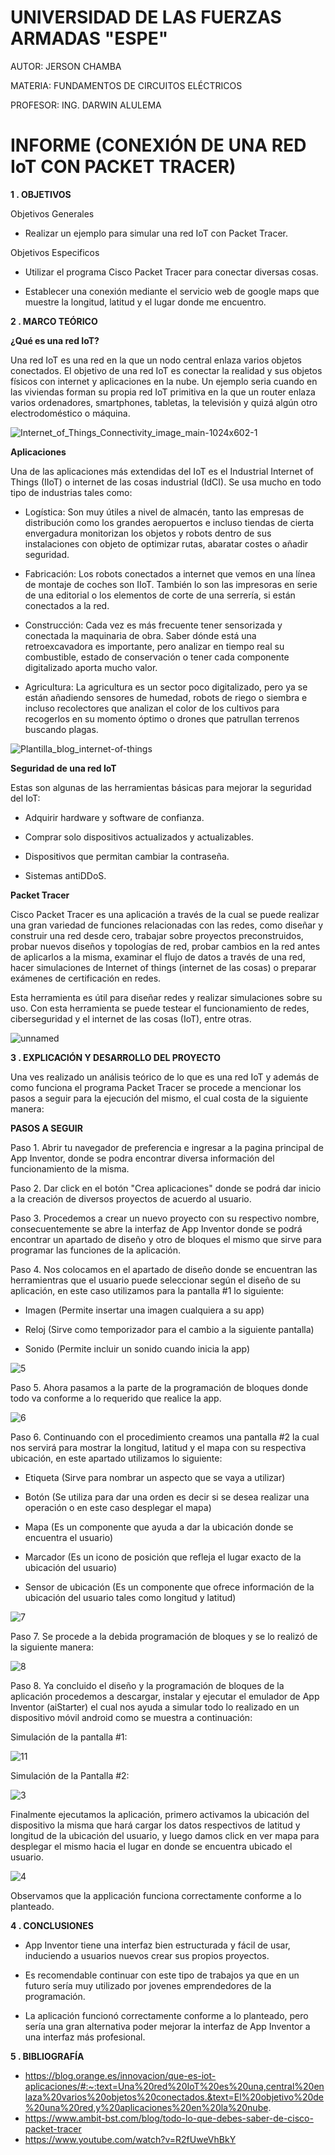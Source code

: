 # UNIVERSIDAD DE LAS FUERZAS ARMADAS "ESPE"

AUTOR: JERSON CHAMBA

MATERIA: FUNDAMENTOS DE CIRCUITOS ELÉCTRICOS

PROFESOR: ING. DARWIN ALULEMA

# INFORME (CONEXIÓN DE UNA RED IoT CON PACKET TRACER)

**1 . OBJETIVOS**

Objetivos Generales

- Realizar un ejemplo para simular una red IoT con Packet Tracer.

Objetivos Especificos

- Utilizar el programa Cisco Packet Tracer para conectar diversas cosas.
  
- Establecer una conexión mediante el servicio web de google maps que muestre la longitud, latitud y el lugar donde me encuentro. 

**2 . MARCO TEÓRICO**

**¿Qué es una red IoT?**

Una red IoT es una red en la que un nodo central enlaza varios objetos conectados. El objetivo de una red IoT es conectar la realidad y sus objetos físicos con internet y aplicaciones en la nube. 
Un ejemplo seria cuando en las viviendas forman su propia red IoT primitiva en la que un router enlaza varios ordenadores, smartphones, tabletas, la televisión y quizá algún otro electrodoméstico o máquina. 

![Internet_of_Things_Connectivity_image_main-1024x602-1](https://user-images.githubusercontent.com/84453441/133550992-7f916b45-f5e4-4ff5-8893-a67c67b94ee4.jpg)

**Aplicaciones**

Una de las aplicaciones más extendidas del IoT es el Industrial Internet of Things (IIoT) o internet de las cosas industrial (IdCI). 
Se usa mucho en todo tipo de industrias tales como:

- Logística: Son muy útiles a nivel de almacén, tanto las empresas de distribución como los grandes aeropuertos e incluso tiendas de cierta envergadura monitorizan los objetos y robots dentro de sus instalaciones con objeto de optimizar rutas, abaratar costes o añadir seguridad.

- Fabricación: Los robots conectados a internet que vemos en una línea de montaje de coches son IIoT. También lo son las impresoras en serie de una editorial o los elementos de corte de una serrería, si están conectados a la red. 

- Construcción: Cada vez es más frecuente tener sensorizada y conectada la maquinaria de obra. Saber dónde está una retroexcavadora es importante, pero analizar en tiempo real su combustible, estado de conservación o tener cada componente digitalizado aporta mucho valor. 

- Agricultura: La agricultura es un sector poco digitalizado, pero ya se están añadiendo sensores de humedad, robots de riego o siembra e incluso recolectores que analizan el color de los cultivos para recogerlos en su momento óptimo o drones que patrullan terrenos buscando plagas.

![Plantilla_blog_internet-of-things](https://user-images.githubusercontent.com/84453441/133730126-71c986b6-e9da-4120-bfed-cd52466beb49.jpg)

**Seguridad de una red IoT**

Estas son algunas de las herramientas básicas para mejorar la seguridad del IoT:

- Adquirir hardware y software de confianza. 

- Comprar solo dispositivos actualizados y actualizables. 

- Dispositivos que permitan cambiar la contraseña. 

- Sistemas antiDDoS.

**Packet Tracer** 

Cisco Packet Tracer es una aplicación a través de la cual se puede realizar una gran variedad de funciones relacionadas con las redes, como diseñar y construir una red desde cero, trabajar sobre proyectos preconstruidos, probar nuevos diseños y topologías de red, probar cambios en la red antes de aplicarlos a la misma, examinar el flujo de datos a través de una red, hacer simulaciones de Internet of things (internet de las cosas) o preparar exámenes de certificación en redes.

Esta herramienta es útil para diseñar redes y realizar simulaciones sobre su uso. Con esta herramienta se puede testear el funcionamiento de redes, ciberseguridad y el internet de las cosas (IoT), entre otras.

![unnamed](https://user-images.githubusercontent.com/84453441/133551199-9ddcaf8e-1146-47cd-806c-e4473cd0862e.png)

**3 . EXPLICACIÓN Y DESARROLLO DEL PROYECTO**

Una ves realizado un análisis teórico de lo que es una red IoT y además de como funciona el programa Packet Tracer se procede a mencionar los pasos a seguir para la ejecución del mismo, el cual costa de la siguiente manera:

**PASOS A SEGUIR**

Paso 1. Abrir tu navegador de preferencia e ingresar a la pagina principal de App Inventor, donde se podra encontrar diversa información del funcionamiento de la misma.

Paso 2. Dar click en el botón "Crea aplicaciones" donde se podrá dar inicio a la creación de diversos proyectos de acuerdo al usuario.

Paso 3. Procedemos a crear un nuevo proyecto con su respectivo nombre, consecuentemente se abre la interfaz de App Inventor donde se podrá encontrar un apartado de diseño y otro de bloques el mismo que sirve para programar las funciones de la aplicación.

Paso 4. Nos colocamos en el apartado de diseño donde se encuentran las herramientras que el usuario puede seleccionar según el diseño de su aplicación, en este caso utilizamos para la pantalla #1 lo siguiente:

- Imagen (Permite insertar una imagen cualquiera a su app)

- Reloj (Sirve como temporizador para el cambio a la siguiente pantalla)

- Sonido (Permite incluir un sonido cuando inicia la app)

![5](https://user-images.githubusercontent.com/84453441/129116658-42bfc798-1f0c-4cec-b21e-0a4b52614eb9.png)

Paso 5. Ahora pasamos a la parte de la programación de bloques donde todo va conforme a lo requerido que realice la app.

![6](https://user-images.githubusercontent.com/84453441/129117186-ecc15dfc-5a80-4a51-bbb1-d166674d7d54.png)

Paso 6. Continuando con el procedimiento creamos una pantalla #2 la cual nos servirá para mostrar la longitud, latitud y el mapa con su respectiva ubicación, en este apartado utilizamos lo siguiente:

- Etiqueta (Sirve para nombrar un aspecto que se vaya a utilizar)

- Botón (Se utiliza para dar una orden es decir si se desea realizar una operación o en este caso desplegar el mapa)

- Mapa (Es un componente que ayuda a dar la ubicación donde se encuentra el usuario)

- Marcador (Es un icono de posición que refleja el lugar exacto de la ubicación del usuario)

- Sensor de ubicación (Es un componente que ofrece información de la ubicación del usuario tales como longitud y latitud)

![7](https://user-images.githubusercontent.com/84453441/129117559-0d479262-709a-44c5-afd5-fc857ef62f1b.png)

Paso 7. Se procede a la debida programación de bloques y se lo realizó de la siguiente manera:

![8](https://user-images.githubusercontent.com/84453441/129118284-2a05578c-347c-49a4-a211-74667a9c77a5.png)

Paso 8. Ya concluido el diseño y la programación de bloques de la aplicación procedemos a descargar, instalar y ejecutar el emulador de App Inventor (aiStarter) el cual nos ayuda a simular todo lo realizado en un dispositivo móvil android como se muestra a continuación:

Simulación de la pantalla #1:

![11](https://user-images.githubusercontent.com/84453441/129118551-955adfc4-6b42-4d03-908e-693ed1a54392.png)

Simulación de la Pantalla #2:

![3](https://user-images.githubusercontent.com/84453441/129118658-5e87d497-bf28-4730-a0d2-073b64ff9fa6.png)

Finalmente ejecutamos la aplicación, primero activamos la ubicación del dispositivo la misma que hará cargar los datos respectivos de latitud y longitud de la ubicación del usuario, y luego damos click en ver mapa para desplegar el mismo hacia el lugar en donde se encuentra ubicado el usuario.

![4](https://user-images.githubusercontent.com/84453441/129118862-d0da6c93-ebc1-4e49-a60c-25f4f47afde7.png)

Observamos que la applicación funciona correctamente conforme a lo planteado.

**4 . CONCLUSIONES**

- App Inventor tiene una interfaz bien estructurada y fácil de usar, induciendo a usuarios nuevos crear sus propios proyectos. 

- Es recomendable continuar con este tipo de trabajos ya que en un futuro sería muy utilizado por jovenes emprendedores de la programación.

- La aplicación funcionó correctamente conforme a lo planteado, pero sería una gran alternativa poder mejorar la interfaz de App Inventor a una interfaz más profesional.

**5 . BIBLIOGRAFÍA**

- https://blog.orange.es/innovacion/que-es-iot-aplicaciones/#:~:text=Una%20red%20IoT%20es%20una,central%20enlaza%20varios%20objetos%20conectados.&text=El%20objetivo%20de%20una%20red,y%20aplicaciones%20en%20la%20nube.
- https://www.ambit-bst.com/blog/todo-lo-que-debes-saber-de-cisco-packet-tracer
- https://www.youtube.com/watch?v=R2fUweVhBkY

